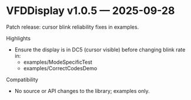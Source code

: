 # VFDDisplay v1.0.5 — 2025-09-28

Patch release: cursor blink reliability fixes in examples.

Highlights
- Ensure the display is in DC5 (cursor visible) before changing blink rate in:
  - examples/ModeSpecificTest
  - examples/CorrectCodesDemo

Compatibility
- No source or API changes to the library; examples only.

